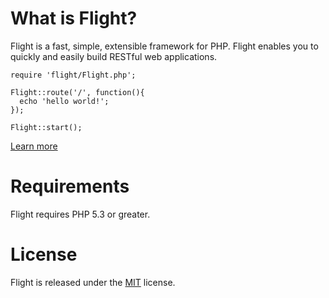 # What is Flight?

Flight is a fast, simple, extensible framework for PHP.
Flight enables you to quickly and easily build RESTful web applications.

``` php?start_inline=1
require 'flight/Flight.php';

Flight::route('/', function(){
  echo 'hello world!';
});

Flight::start();
```

[Learn more](./learn)

# Requirements

Flight requires PHP 5.3 or greater.

# License

Flight is released under the [MIT](https://github.com/mikecao/flight/blob/master/LICENSE) license.
